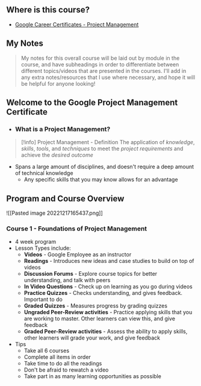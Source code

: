 ## Where is this course?
- [Google Career Certificates - Project Management](https://www.coursera.org/professional-certificates/google-project-management)

## My Notes
> My notes for this overall course will be laid out by module in the course, and have subheadings in order to differentiate between different topics/videos that are presented in the courses. I'll add in any extra notes/resources that I use where necessary, and hope it will be helpful for anyone looking!

## Welcome to the Google Project Management Certificate
- ### What is a Project Management?
> [!info] Project Management - Definition
> The application of *knowledge*, *skills*, *tools*, and *techniques* to meet the *project requirements* and achieve the *desired outcome* 
- Spans a large amount of disciplines, and doesn't require a deep amount of technical knowledge
	- Any specific skills that you may know allows for an advantage

## Program and Course Overview
![[Pasted image 20221217165437.png]]
### Course 1 - Foundations of Project Management
- 4 week program
- Lesson Types include:
	- **Videos** - Google Employee as an instructor
	- **Readings** - Introduces new ideas and case studies to build on top of videos
	- **Discussion Forums** - Explore course topics for better understanding, and talk with peers
	- **In Video Questions** - Check up on learning as you go during videos
	- **Practice Quizzes** - Checks understanding, and gives feedback. Important to do
	- **Graded Quizzes** - Measures progress by grading quizzes
	- **Ungraded Peer-Review activities** - Practice applying skills that you are working to master. Other learners can view this, and give feedback
	- **Graded Peer-Review activities** - Assess the ability to apply skills, other learners will grade your work, and give feedback
- Tips
	- Take all 6 courses
	- Complete all items in order
	- Take time to do all the readings
	- Don't be afraid to rewatch a video
	- Take part in as many learning opportunities as possible